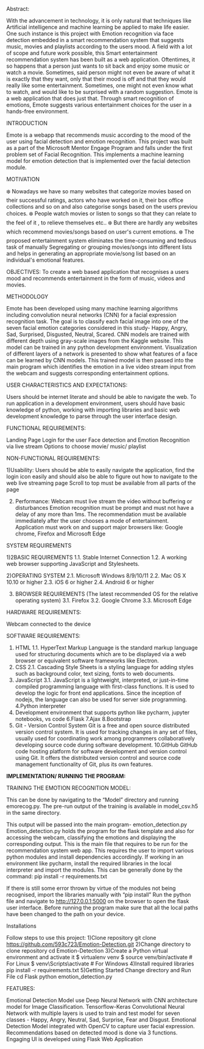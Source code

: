 Abstract:

With the advancement in technology, it is only natural that techniques like Artificial intelligence and machine learning be applied to make life easier. One such instance is this project with Emotion recognition via face detection embedded in a smart recommendation system that suggests music, movies and playlists according to the users mood. A field with a lot of scope and future work possible, this Smart entertainment recommendation system has been built as a web application.
Oftentimes, it so happens that a person just wants to sit back and enjoy some music or watch a movie. Sometimes, said person might not even be aware of what it is exactly that they want, only that their mood is off and that they would really like some entertainment. Sometimes, one might not even know what to watch, and would like to be surprised with a random suggestion. Emote is a web application that does just that. Through smart recognition of emotions, Emote suggests various entertainment choices for the user in a hands-free environment.

INTRODUCTION

Emote is a webapp that recommends music according to the mood of the user using facial detection and emotion recognition. This project was built as a part of the Microsoft Mentor Engage Program and falls under the first problem set of Facial Recognition. This implements a machine learning model for emotion detection that is implemented over the facial detection module.

MOTIVATION

❄️ Nowadays we have so many websites that categorize movies based on their successful ratings, actors who have worked on it, their box office collections and so on and also categorise songs based on the users previou choices.
❄️ People watch movies or listen to songs so that they can relate to the feel of it , to relieve themselves etc..
❄️ But there are hardly any websites which recommend movies/songs based on user's current emotions.
❄️ The proposed entertainment system eliminates the time-consuming and tedious task of manually Segregating or grouping movies/songs into different lists and helps in generating an appropriate movie/song list based on an individual's emotional features.


OBJECTIVES:
To create a web based application that recognises a users mood and recommends entertainment in the form of music, videos and movies.


METHODOLOGY

Emote has been developed using many machine learning algorithms including convolution neural networks (CNN) for a facial expression recognition task. The goal is to classify each facial image into one of the seven facial emotion categories considered in this study- Happy, Angry, Sad, Surprised, Disgusted, Neutral, Scared.  CNN models are trained with different depth using gray-scale images from the Kaggle website. This model can be trained in any python development environment. Visualization of different layers of a network is presented to show what features of a face can be learned by CNN models. This trained model is then passed into the main program which identifies the emotion in a live video stream input from the webcam and suggests corresponding entertainment options.


USER CHARACTERISTICS AND EXPECTATIONS:

Users should be internet literate and should be able to navigate the web.
To run application in a development environment, users should have basic knowledge of python, working with importing libraries and basic web development knowledge to parse through the user interface design.

FUNCTIONAL REQUIREMENTS:

Landing Page
Login for the user
Face detection and Emotion Recognition via live stream
Options to choose movie/ music/ playlist

NON-FUNCTIONAL REQUIREMENTS:

1)Usability:
Users should be able to easily navigate the application, find the login icon easily and should also be able to figure out how to navigate to the web live streaming page
Scroll to top must be available from all parts of the page

2) Performance:
Webcam must live stream the video without buffering or disturbances
Emotion recognition must be prompt and must not have a delay of any more than 1ms.
The recommendation must be available immediately after the user chooses a mode of entertainment.
Application must work on and support major browsers like: Google chrome, Firefox and Microsoft Edge


SYSTEM REQUIREMENTS

1)2BASIC REQUIREMENTS
1.1. Stable Internet Connection
1.2. A working web browser supporting JavaScript and Stylesheets.

2)OPERATING SYSTEM
2.1. Microsoft Windows 8/9/10/11
2.2. Mac OS X 10.10 or higher
2.3. iOS 6 or higher
2.4. Android 6 or higher

3. BROWSER REQUIREMENTS
(The latest recommended OS for the relative operating system)
3.1. Firefox 
3.2. Google Chrome 
3.3. Microsoft Edge 

HARDWARE REQUIREMENTS:

Webcam connected to the device


SOFTWARE REQUIREMENTS:

1. HTML
1.1. HyperText Markup Language is the standard markup language used for structuring documents which are to be displayed via a web browser or equivalent software frameworks like Electron.
2. CSS
2.1. Cascading Style Sheets is a styling language for adding styles such as background color, text sizing, fonts to web documents.
3. JavaScript
3.1. JavaScript is a lightweight, interpreted, or just-in-time compiled programming language with first-class functions. It is used to develop the logic for front end applications. Since the inception of nodejs, the language can also be used for server side programming.
4.Python interpreter
5. Development environment that supports python like pycharm, jupyter notebooks, vs code
6.Flask
7.Ajax
8.Bootstrap
9. Git - Version Control System
 Git is a free and open source distributed version control system. It is used for tracking changes in any set of files, usually used for coordinating work among programmers collaboratively developing source code during software development.
10.GitHub
GitHub code hosting platform for software development and version control using Git. It offers the distributed version control and source code management functionality of Git, plus its own features.

**IMPLEMENTATION/ RUNNING THE PROGRAM:**

TRAINING THE EMOTION RECOGNITION MODEL:

This can be done by navigating to the “Model” directory and running emorecog.py.
The pre-run output of the training is available in model_csv.h5 in the same directory.

This output will be passed into the main program- emotion_detection.py
Emotion_detection.py holds the program for the flask template and also for accessing the webcam, classifying the emotions and displaying the corresponding output.
This is the main file that requires to be run for the recommendation system web app.
This requires the user to import various python modules and install dependencies accordingly.
If working in an environment like pycharm, install the required libraries in the local interpreter and import the modules.
This can be generally done by the command: pip install -r requirements.txt

If there is still some error thrown by virtue of the modules not being recognised, import the libraries manually with “pip install”
Run the python file and navigate to http://127.0.0.1:5000 on the browser to open the flask user interface.
Before running the program make sure that all the local paths have been changed to the path on your device.

Installations

Follow steps to use this project:
1)Clone repository
git clone https://github.com/593c723/Emotion-Detection.git
2)Change directory to clone repository
cd Emotion-Detection
3)Create a Python virtual environment and activate it
$ virtualenv venv
$ source venv/bin/activate      # For Linux
$ venv\Scripts\activate         # For Windows
4)Install required libraries
pip install -r requirements.txt
5)Getting Started
Change directory and Run File
cd Flask
python emotion_detection.py

FEATURES:

Emotional Detection Model use Deep Neural Network with CNN architecture model for Image Classification.
Tensorflow-Keras Convolutional Neural Network with multiple layers is used to train and test model for seven classes - Happy, Angry, Neutral, Sad, Surprise, Fear and Disgust.
Emotional Detection Model integrated with OpenCV to capture user facial expression.
Recommendations based on detected mood is done via 3 functions.
Engaging UI is developed using Flask Web Application

